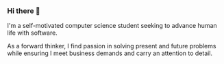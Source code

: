 ### Hi there 👋

I'm a self-motivated computer science student seeking to advance human life with software. 

As a forward thinker, I find passion in solving present and future problems while ensuring I meet business demands and carry an attention to detail. 
